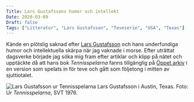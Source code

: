 ```yaml
---
Title: Lars Gustafssons humor och intellekt
Date: 2020-03-09
Draft: false
Tags: ["Litteratur", "Lars Gustafsson", "Teveserie", "USA", "Texas"]
---
```


Kände en plötslig saknad efter [Lars Gustafsson](https://sv.wikipedia.org/wiki/Lars_Gustafsson) och hans underfundiga humor och intellektuella skärpa när jag vaknade i morse. Efter uträttat dagsverke började jag söka mig fram efter artiklar och klipp på nätet och upptäckte då att hans bok _Tennisspelarna_ fanns tillgänglig på [Öppet arkiv](https://www.oppetarkiv.se/etikett/titel/Tennisspelarna/) i en version som spelats in för teve och gått som följetong i mitten av sjuttiotalet. 

![Lars Gustafsson ur Tennisspelarna](/images/larsgustafsson.png) Lars Gustafsson i Austin, Texas. Foto: Ur *Tennisspelarna*, SVT 1976.
